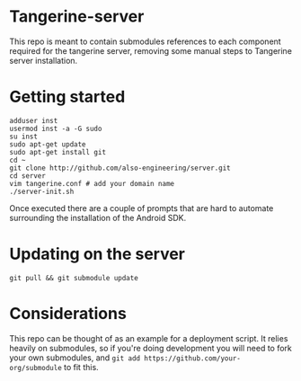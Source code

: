 # Tangerine-server

This repo is meant to contain submodules references to each component required for the tangerine server, removing some manual steps to Tangerine server installation.

# Getting started

```shell
adduser inst
usermod inst -a -G sudo
su inst
sudo apt-get update
sudo apt-get install git
cd ~
git clone http://github.com/also-engineering/server.git
cd server
vim tangerine.conf # add your domain name
./server-init.sh
```

Once executed there are a couple of prompts that are hard to automate surrounding the installation of the Android SDK.

# Updating on the server

`git pull && git submodule update`

# Considerations

This repo can be thought of as an example for a deployment script. It relies heavily on submodules, so if you're doing development you will need to fork your own submodules, and `git add https://github.com/your-org/submodule` to fit this.
